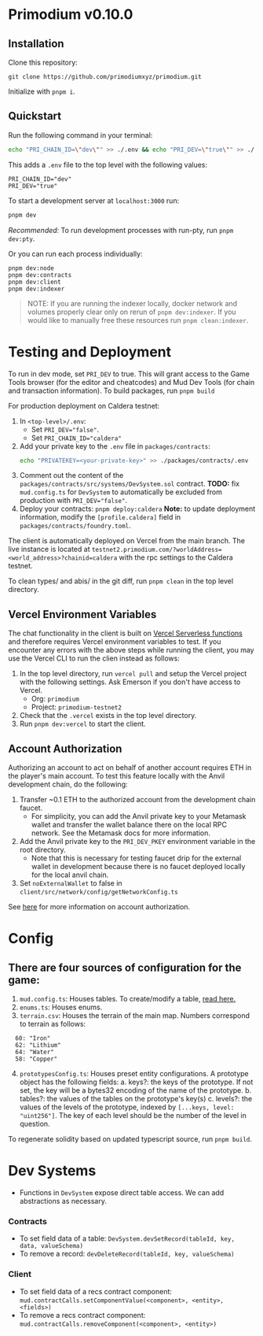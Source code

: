 # Primodium v0.10.0

## Installation

Clone this repository:

```
git clone https://github.com/primodiumxyz/primodium.git
```

Initialize with `pnpm i`.

## Quickstart

Run the following command in your terminal:

```bash
echo "PRI_CHAIN_ID=\"dev\"" >> ./.env && echo "PRI_DEV=\"true\"" >> ./.env
```

This adds a `.env` file to the top level with the following values:

```
PRI_CHAIN_ID="dev"
PRI_DEV="true"
```

To start a development server at `localhost:3000` run:

```bash
pnpm dev
```

_Recommended:_ To run development processes with run-pty, run `pnpm dev:pty`.

Or you can run each process individually:

```
pnpm dev:node
pnpm dev:contracts
pnpm dev:client
pnpm dev:indexer
```

> NOTE: If you are running the indexer locally, docker network and volumes properly clear only on rerun of `pnpm dev:indexer`. If you would like to manually free these resources run `pnpm clean:indexer`.

# Testing and Deployment

To run in dev mode, set `PRI_DEV` to true. This will grant access to the Game Tools browser (for the editor and cheatcodes) and Mud Dev Tools (for chain and transaction information).
To build packages, run `pnpm build`

For production deployment on Caldera testnet:

1. In `<top-level>/.env`:
   - Set `PRI_DEV="false"`.
   - Set `PRI_CHAIN_ID="caldera"`
2. Add your private key to the `.env` file in `packages/contracts`:
   ```bash
   echo "PRIVATEKEY=<your-private-key>" >> ./packages/contracts/.env
   ```
3. Comment out the content of the `packages/contracts/src/systems/DevSystem.sol` contract. **TODO:** fix `mud.config.ts` for `DevSystem` to automatically be excluded from production with `PRI_DEV="false"`.
4. Deploy your contracts:
   `pnpm deploy:caldera`
   **Note:** to update deployment information, modify the `[profile.caldera]` field in `packages/contracts/foundry.toml`.

The client is automatically deployed on Vercel from the main branch. The live instance is located at `testnet2.primodium.com/?worldAddress=<world_address>?chainid=caldera` with the rpc settings to the Caldera testnet.

To clean types/ and abis/ in the git diff, run `pnpm clean` in the top level directory.

## Vercel Environment Variables

The chat functionality in the client is built on [Vercel Serverless functions](https://vercel.com/docs/functions/serverless-functions) and therefore requires Vercel environment variables to test. If you encounter any errors with the above steps while running the client, you may use the Vercel CLI to run the clien instead as follows:

1. In the top level directory, run `vercel pull` and setup the Vercel project with the following settings. Ask Emerson if you don't have access to Vercel.
   - Org: `primodium`
   - Project: `primodium-testnet2`
2. Check that the `.vercel` exists in the top level directory.
3. Run `pnpm dev:vercel` to start the client.

## Account Authorization

Authorizing an account to act on behalf of another account requires ETH in the player's main account. To test this feature locally with the Anvil development chain, do the following:

1. Transfer ~0.1 ETH to the authorized account from the development chain faucet.
   - For simplicity, you can add the Anvil private key to your Metamask wallet and transfer the wallet balance there on the local RPC network. See the Metamask docs for more information.
2. Add the Anvil private key to the `PRI_DEV_PKEY` environment variable in the root directory.
   - Note that this is necessary for testing faucet drip for the external wallet in development because there is no faucet deployed locally for the local anvil chain.
3. Set `noExternalWallet` to false in `client/src/network/config/getNetworkConfig.ts`

See [here](https://github.com/primodiumxyz/primodium/pull/873) for more information on account authorization.

# Config

## There are four sources of configuration for the game:

1. `mud.config.ts`: Houses tables. To create/modify a table, [read here.](https://mud.dev/world/config)
2. `enums.ts`: Houses enums.
3. `terrain.csv`: Houses the terrain of the main map. Numbers correspond to terrain as follows:

```
  60: "Iron"
  62: "Lithium"
  64: "Water"
  58: "Copper"
```

4. `prototypesConfig.ts`: Houses preset entity configurations. A prototype object has the following fields:
   a. keys?: the keys of the prototype. If not set, the key will be a bytes32 encoding of the name of the prototype.
   b. tables?: the values of the tables on the prototype's key(s)
   c. levels?: the values of the levels of the prototype, indexed by `[...keys, level: "uint256"]`. The key of each level should be the number of the level in question.

To regenerate solidity based on updated typescript source, run `pnpm build`.

# Dev Systems

- Functions in `DevSystem` expose direct table access. We can add abstractions as necessary.

### Contracts

- To set field data of a table:
  `DevSystem.devSetRecord(tableId, key, data, valueSchema)`
- To remove a record:
  `devDeleteRecord(tableId, key, valueSchema)`

### Client

- To set field data of a recs contract component:
  `mud.contractCalls.setComponentValue(<component>, <entity>, <fields>)`
- To remove a recs contract component:
  `mud.contractCalls.removeComponent(<component>, <entity>)`
